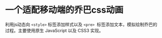 # 一个适配移动端的乔巴css动画

利用js动态向 `<style>` 标签添加样式以及 `<pre> `标签添加文本，模拟绘制乔巴的过程。主要使用原生 JavaScript 以及 CSS3 实现。
